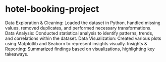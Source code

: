 # hotel-booking-project
Data Exploration & Cleaning: Loaded the dataset in Python, handled missing values, removed duplicates, and performed necessary transformations.
Data Analysis: Conducted statistical analysis to identify patterns, trends, and correlations within the dataset.
Data Visualization: Created various plots using Matplotlib and Seaborn to represent insights visually.
Insights & Reporting: Summarized findings based on visualizations, highlighting key takeaways.
